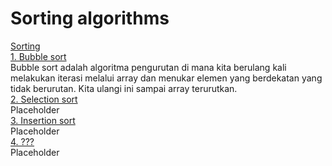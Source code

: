 # Sorting algorithms
[Sorting](https://github.com/qty-hub/Sorting-algorithm/tree/main/Sorting)<br/>
[1. Bubble sort](https://github.com/qty-hub/Sorting-algorithm/blob/main/Sorting/Bubble%20sort.c)<br/>
Bubble sort adalah algoritma pengurutan di mana kita berulang kali melakukan iterasi melalui array dan menukar elemen yang berdekatan yang tidak berurutan. Kita ulangi ini sampai array terurutkan.<br/>
[2. Selection sort](https://github.com/qty-hub/SEARCHING/tree/main/Searching/Binary)<br/>
Placeholder<br/>
[3. Insertion sort](https://github.com/qty-hub/SEARCHING/tree/main/Searching/Binary)<br/>
Placeholder<br/>
[4. ???](https://github.com/qty-hub/SEARCHING/tree/main/Searching/Binary)<br/>
Placeholder<br/>
